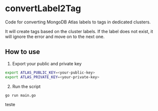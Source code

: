 # convertLabel2Tag
Code for converting MongoDB Atlas labels to tags in dedicated clusters.

It will create tags based on the cluster labels. If the label does not exist, it will ignore the error and move on to the next one.

## How to use
1. Export your public and private key

```bash
export ATLAS_PUBLIC_KEY=<your-public-key>
export ATLAS_PRIVATE_KEY=<your-private-key>
```

2. Run the script 

```bash
go run main.go
```

teste
